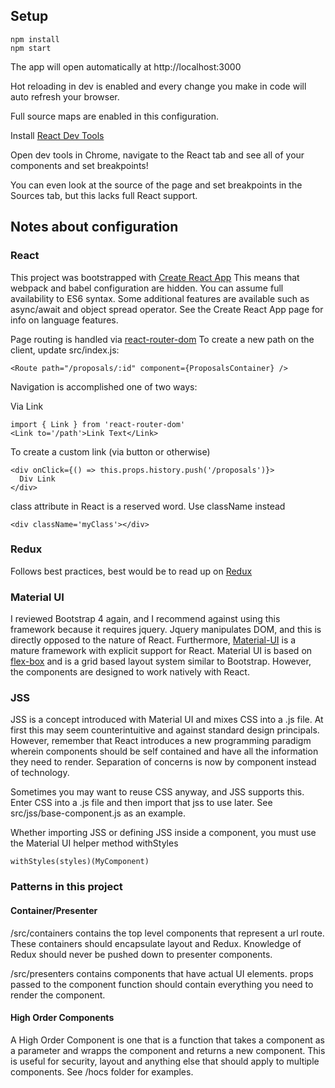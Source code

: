## Setup

```
npm install
npm start
```
The app will open automatically at http://localhost:3000

Hot reloading in dev is enabled and every change you make in code will auto refresh your browser.

Full source maps are enabled in this configuration.

Install [React Dev Tools](https://chrome.google.com/webstore/detail/react-developer-tools/fmkadmapgofadopljbjfkapdkoienihi?hl=en)

Open dev tools in Chrome, navigate to the React tab and see all of your components and set breakpoints!

You can even look at the source of the page and set breakpoints in the Sources tab, but this lacks full React support.

## Notes about configuration

### React

This project was bootstrapped with [Create React App](https://github.com/facebookincubator/create-react-app)
This means that webpack and babel configuration are hidden. You can assume full availability to ES6 syntax.
Some additional features are available such as async/await and object spread operator. See the Create React App page for info on language features.

Page routing is handled via [react-router-dom](https://www.npmjs.com/package/react-router-dom)
To create a new path on the client, update src/index.js:
```
<Route path="/proposals/:id" component={ProposalsContainer} />
```

Navigation is accomplished one of two ways:

Via Link
```
import { Link } from 'react-router-dom'
<Link to='/path'>Link Text</Link>
```

To create a custom link (via button or otherwise)
```
<div onClick={() => this.props.history.push('/proposals')}>
  Div Link
</div>
```

class attribute in React is a reserved word. Use className instead
```
<div className='myClass'></div>
```

### Redux

Follows best practices, best would be to read up on [Redux](https://redux.js.org/)

### Material UI

I reviewed Bootstrap 4 again, and I recommend against using this framework because it requires jquery.
Jquery manipulates DOM, and this is directly opposed to the nature of React. 
Furthermore, [Material-UI](https://material-ui.com/) is a mature framework with explicit support for React.
Material UI is based on [flex-box](https://css-tricks.com/snippets/css/a-guide-to-flexbox/) and is a grid based layout system similar to Bootstrap.
However, the components are designed to work natively with React.

### JSS

JSS is a concept introduced with Material UI and mixes CSS into a .js file. 
At first this may seem counterintuitive and against standard design principals.
However, remember that React introduces a new programming paradigm wherein components 
should be self contained and have all the information they need to render. 
Separation of concerns is now by component instead of technology.

Sometimes you may want to reuse CSS anyway, and JSS supports this. Enter CSS into a
.js file and then import that jss to use later. See src/jss/base-component.js as an example.

Whether importing JSS or defining JSS inside a component, you must use the Material UI helper method
withStyles
```
withStyles(styles)(MyComponent)
```

### Patterns in this project

#### Container/Presenter

/src/containers contains the top level components that represent a url route.
These containers should encapsulate layout and Redux. Knowledge of Redux should never be pushed
down to presenter components.

/src/presenters contains components that have actual UI elements. props passed to the component 
function should contain everything you need to render the component.

#### High Order Components

A High Order Component is one that is a function that takes a component as a parameter
and wrapps the component and returns a new component. This is useful for security, layout
and anything else that should apply to multiple components.
See /hocs folder for examples.








